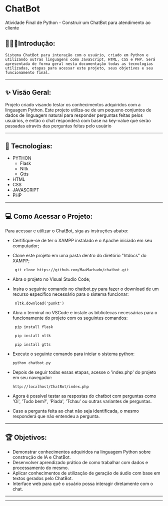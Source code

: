 # ChatBot
Atividade Final de Python - Construir um ChatBot para atendimento ao cliente

 

## 👨🏽‍💻**Introdução:**


`Sistema ChatBot para interação com o usuário, criado em Python e utilizando outras linguagens como JavaScript, HTML, CSS e PHP.
Será apresentada de forma geral nesta documentação todas as tecnologias utilizadas, etapas para acessar este projeto, seus objetivos e seu funcionamento final.` <br>

---

 

## ✨ Visão Geral:

Projeto criado visando testar os conhecimentos adquiridos com a linguagem Python.
Este projeto utiliza-se de um pequeno conjuntos de dados de linguagem natural para responder perguntas feitas pelos usuários, e então o chat responderá com base na key-value que serão passadas através das perguntas feitas pelo usuário 

---

 

## 🎯 Tecnologias:

 

- PYTHON
  - Flask
  - Nltk
  - Gtts
- HTML
- CSS
- JAVASCRIPT
- PHP

 

---

 

## 💻 Como Acessar o Projeto:

 

Para acessar e utilizar o ChatBot, siga as instruções abaixo:

 

- Certifique-se de ter o XAMPP instalado e o Apache iniciado em seu computador;

- Clone este projeto em uma pasta dentro do diretório "htdocs" do XAMPP;

 

  ```
   git clone https://github.com/MaaMachado/chatbot.git
   ```

 

- Abra o projeto no Visual Studio Code;

- Insira o seguinte comando no chatbot.py para fazer o download de um recurso específico necessário para o sistema funcionar:

 

  ```
   nltk.download('punkt')
   ```

- Abra o terminal no VSCode e instale as bibliotecas necessárias para o funcionamente do projeto com os seguintes comandos:

  ```
   pip install flask
   ```
  ```
   pip install nltk
   ```
  ```
   pip install gtts
   ```

- Execute o seguinte comando para iniciar o sistema python:

 

   ```
   python chatbot.py
   ```

 

- Depois de seguir todas essas etapas, acesse o 'index.php' do projeto em seu navegador:

 

  ```
  http://localhost/ChatBot/index.php
   ```

- Agora é possível testar as respostas do chatbot com perguntas como 'Oi', 'Tudo bem?', 'Piada', 'Tchau' ou outras variantes de perguntas.
- Caso a pergunta feita ao chat não seja identificada, o mesmo responderá que não entendeu a pergunta.


---

 

## 🏆 Objetivos:

 

- Demonstrar conhecimentos adquiridos na linguagem Python sobre construção de IA  e ChatBot.
- Desenvolver aprendizado prático de como trabalhar com dados e processamento do mesmo.
- Aplicar conhecimentos de utilização de geração de áudio com base em textos gerados pelo ChatBot.
- Interface web para quê o usuário possa interagir diretamente com o chat.


---


---

